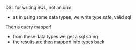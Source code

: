 DSL for writing SQL, not an orm!

* as in using some data types, we write type safe, valid sql

Then a query mapper!

* from these data types we get a sql string
* the results are then mapped into types back

